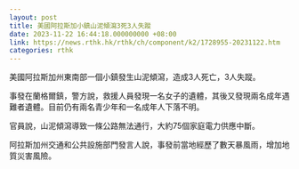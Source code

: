 ```yaml
---
layout: post
title: 美國阿拉斯加小鎮山泥傾瀉3死3人失蹤
date: 2023-11-22 16:44:18.000000000 +08:00
link: https://news.rthk.hk/rthk/ch/component/k2/1728955-20231122.htm
categories: rthk
---
```


美國阿拉斯加州東南部一個小鎮發生山泥傾瀉，造成3人死亡，3人失蹤。

事發在蘭格爾鎮，警方說，救援人員發現一名女子的遺體，其後又發現兩名成年遇難者遺體。目前仍有兩名青少年和一名成年人下落不明。

官員說，山泥傾瀉導致一條公路無法通行，大約75個家庭電力供應中斷。

阿拉斯加州交通和公共設施部門發言人說，事發前當地經歷了數天暴風雨，增加地質災害風險。
